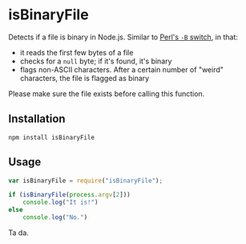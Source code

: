 isBinaryFile
============

Detects if a file is binary in Node.js. Similar to [Perl's `-B` switch](http://stackoverflow.com/questions/899206/how-does-perl-know-a-file-is-binary), in that:

* it reads the first few bytes of a file
* checks for a `null` byte; if it's found, it's binary
* flags non-ASCII characters. After a certain number of "weird" characters, the file is flagged as binary

Please make sure the file exists before calling this function.

## Installation

```
npm install isBinaryFile
```

## Usage

```javascript
var isBinaryFile = require("isBinaryFile");

if (isBinaryFile(process.argv[2]))
	console.log("It is!")
else
	console.log("No.")
```

Ta da.